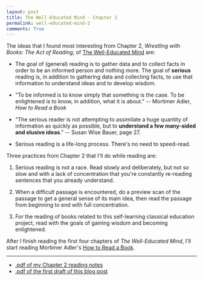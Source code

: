 ```yaml
---
layout: post
title: The Well-Educated Mind - Chapter 2 
permalink: well-educated-mind-2
comments: True
---
```


The ideas that I found most interesting from Chapter 2, *Wrestling with Books: The Act of Reading*, of [The Well-Educated Mind](http://www.amazon.com/gp/product/0393050947/ref=as_li_qf_sp_asin_il_tl?ie=UTF8&camp=1789&creative=9325&creativeASIN=0393050947&linkCode=as2&tag=6767151-20&linkId=DLLLQ6NYPWZMLZ7A) are:

* The goal of (general) reading is to gather data and to collect facts in order to be an informed person and nothing more. The goal of **serious** reading is, in addition to gathering data and collecting facts, to use that information to understand ideas and to develop wisdom. 

* "To be informed is to know simply that something is the case. To be enlightened is to know, in addition, what it is about." -- Mortimer Adler, *How to Read a Book*

* "The serious reader is not attempting to assimilate a huge quantity of information as quickly as possible, but to **understand a few many-sided and elusive ideas**." -- Susan Wise Bauer, page 27.

* Serious reading is a life-long process. There's no need to speed-read. 

Three practices from Chapter 2 that I'll do while reading are: 

1. Serious reading is not a race. Read slowly and deliberately, but not so slow and with a lack of concentration that you're constantly re-reading sentences that you already understand.

2. When a difficult passage is encountered, do a preview scan of the passage to get a general sense of its main idea, then read the passage from beginning to end with full concentration.

3. For the reading of books related to this self-learning classical education project, read with the goals of gaining wisdom and becoming enlightened. 

After I finish reading the first four chapters of *The Well-Educated Mind*, I'll start reading Mortimer Adler's [How to Read a Book](http://www.amazon.com/gp/product/0671212095/ref=as_li_qf_sp_asin_il_tl?ie=UTF8&camp=1789&creative=9325&creativeASIN=0671212095&linkCode=as2&tag=6767151-20&linkId=6TEXUQW7S7TOC7KV). 

-----

* [.pdf of my Chapter 2 reading notes](/pdf/well-educated-mind/19Sep2015-well-educated-mind-ch02-notes.pdf)
* [.pdf of the first draft of this blog post](/pdf/well-educated-mind/19Sep2015-well-educated-mind-ch02-post-first-draft.pdf)

